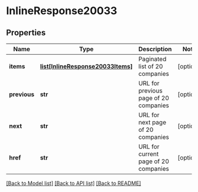 # InlineResponse20033

## Properties
Name | Type | Description | Notes
------------ | ------------- | ------------- | -------------
**items** | [**list[InlineResponse20033Items]**](InlineResponse20033Items.md) | Paginated list of 20 companies | [optional] 
**previous** | **str** | URL for previous page of 20 companies | [optional] 
**next** | **str** | URL for next page of 20 companies | [optional] 
**href** | **str** | URL for current page of 20 companies | [optional] 

[[Back to Model list]](../README.md#documentation-for-models) [[Back to API list]](../README.md#documentation-for-api-endpoints) [[Back to README]](../README.md)


